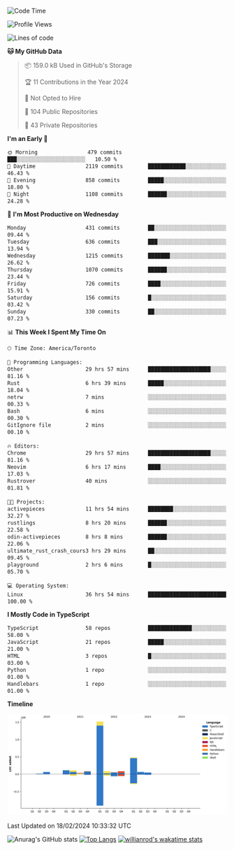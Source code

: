 <!--START_SECTION:waka-->
![Code Time](http://img.shields.io/badge/Code%20Time-1%2C205%20hrs%2043%20mins-blue)

![Profile Views](http://img.shields.io/badge/Profile%20Views-1-blue)

![Lines of code](https://img.shields.io/badge/From%20Hello%20World%20I%27ve%20Written-2.7%20million%20lines%20of%20code-blue)

**🐱 My GitHub Data** 

> 📦 159.0 kB Used in GitHub's Storage 
 > 
> 🏆 11 Contributions in the Year 2024
 > 
> 🚫 Not Opted to Hire
 > 
> 📜 104 Public Repositories 
 > 
> 🔑 43 Private Repositories 
 > 
**I'm an Early 🐤** 

```text
🌞 Morning                479 commits         ███░░░░░░░░░░░░░░░░░░░░░░   10.50 % 
🌆 Daytime                2119 commits        ████████████░░░░░░░░░░░░░   46.43 % 
🌃 Evening                858 commits         █████░░░░░░░░░░░░░░░░░░░░   18.80 % 
🌙 Night                  1108 commits        ██████░░░░░░░░░░░░░░░░░░░   24.28 % 
```
📅 **I'm Most Productive on Wednesday** 

```text
Monday                   431 commits         ██░░░░░░░░░░░░░░░░░░░░░░░   09.44 % 
Tuesday                  636 commits         ███░░░░░░░░░░░░░░░░░░░░░░   13.94 % 
Wednesday                1215 commits        ███████░░░░░░░░░░░░░░░░░░   26.62 % 
Thursday                 1070 commits        ██████░░░░░░░░░░░░░░░░░░░   23.44 % 
Friday                   726 commits         ████░░░░░░░░░░░░░░░░░░░░░   15.91 % 
Saturday                 156 commits         █░░░░░░░░░░░░░░░░░░░░░░░░   03.42 % 
Sunday                   330 commits         ██░░░░░░░░░░░░░░░░░░░░░░░   07.23 % 
```


📊 **This Week I Spent My Time On** 

```text
🕑︎ Time Zone: America/Toronto

💬 Programming Languages: 
Other                    29 hrs 57 mins      ████████████████████░░░░░   81.16 % 
Rust                     6 hrs 39 mins       █████░░░░░░░░░░░░░░░░░░░░   18.04 % 
netrw                    7 mins              ░░░░░░░░░░░░░░░░░░░░░░░░░   00.33 % 
Bash                     6 mins              ░░░░░░░░░░░░░░░░░░░░░░░░░   00.30 % 
GitIgnore file           2 mins              ░░░░░░░░░░░░░░░░░░░░░░░░░   00.10 % 

🔥 Editors: 
Chrome                   29 hrs 57 mins      ████████████████████░░░░░   81.16 % 
Neovim                   6 hrs 17 mins       ████░░░░░░░░░░░░░░░░░░░░░   17.03 % 
Rustrover                40 mins             ░░░░░░░░░░░░░░░░░░░░░░░░░   01.81 % 

🐱‍💻 Projects: 
activepieces             11 hrs 54 mins      ████████░░░░░░░░░░░░░░░░░   32.27 % 
rustlings                8 hrs 20 mins       ██████░░░░░░░░░░░░░░░░░░░   22.58 % 
odin-activepieces        8 hrs 8 mins        ██████░░░░░░░░░░░░░░░░░░░   22.06 % 
ultimate_rust_crash_cours3 hrs 29 mins       ██░░░░░░░░░░░░░░░░░░░░░░░   09.45 % 
playground               2 hrs 6 mins        █░░░░░░░░░░░░░░░░░░░░░░░░   05.70 % 

💻 Operating System: 
Linux                    36 hrs 54 mins      █████████████████████████   100.00 % 
```

**I Mostly Code in TypeScript** 

```text
TypeScript               58 repos            ██████████████░░░░░░░░░░░   58.00 % 
JavaScript               21 repos            █████░░░░░░░░░░░░░░░░░░░░   21.00 % 
HTML                     3 repos             █░░░░░░░░░░░░░░░░░░░░░░░░   03.00 % 
Python                   1 repo              ░░░░░░░░░░░░░░░░░░░░░░░░░   01.00 % 
Handlebars               1 repo              ░░░░░░░░░░░░░░░░░░░░░░░░░   01.00 % 
```



**Timeline**

![Lines of Code chart](https://raw.githubusercontent.com/wise-introvert/wise-introvert/master/assets/bar_graph.png)


 Last Updated on 18/02/2024 10:33:32 UTC
<!--END_SECTION:waka-->

![Anurag's GitHub stats](https://github-readme-stats.vercel.app/api?username=wise-introvert&count_private=true&show_icons=true)
[![Top Langs](https://github-readme-stats.vercel.app/api/top-langs/?username=wise-introvert&langs_count=10)](https://github.com/anuraghazra/github-readme-stats)
[![willianrod's wakatime stats](https://github-readme-stats.vercel.app/api/wakatime?username=wiseintrovert)](https://github.com/anuraghazra/github-readme-stats)
